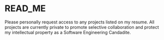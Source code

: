 # READ_ME
Please personally request access to any projects listed on my resume. All projects are currently private to promote selective collaboration
and protect my intellectual property as a Software Engineering Candadite.
